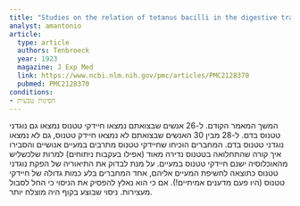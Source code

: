 ```yaml
---
title: "Studies on the relation of tetanus bacilli in the digestive tract to tetanus antitoxin in the blood"
analyst: amantonio
article:
  type: article
  authors: Tenbroeck
  year: 1923
  magazine: J Exp Med
  link: https://www.ncbi.nlm.nih.gov/pmc/articles/PMC2128370
  pubmed: PMC2128370
conditions:
- חסינות טבעית
---
```


המשך המאמר הקודם. ל-26 אנשים שבצואתם נמצאו חיידקי טטנוס נמצאו גם נוגדני טטנוס בדם.
ל-28 מבין 30 האנשים שבצואתם לא נמצאו חיידק טטנוס, גם לא נמצאו נוגדני טטנוס בדם.
המחברים הוכיחו שחיידקי טטנוס מתרבים במעיים אנושיים והסבירו איך קורה שהתחלואה בטטנוס נדירה מאוד (אפילו בעקבות ניתוחים) למרות שלכשליש מהאוכלוסיה ישנם חיידקי טטנוס במעיים.
על מנת לבדוק את התיאוריה של הפקת נוגדני טטנוס כתוצאה לחשיפת המעיים אליהם, אחד המחברים בלע כמות גדולה של חיידקי טטנוס (היו פעם מדענים אמיתיים!). אם כי הוא נאלץ להפסיק את הניסוי כי החל לסבול מעצירות. ניסוי שבוצע בקוף היה מוצלח יותר.

